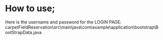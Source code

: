 # How to use;

Here is the username and password for the LOGIN PAGE:
carpetFieldReservation\src\main\java\com\example\application\bootstrap\BootStrapData.java
